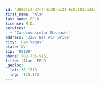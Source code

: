 ```yaml
---
id: 4d086fc3-d7c7-4c38-ac21-8c0cf01aa34a
first_name: 'Alan '
last_name: FELD
license: M.D.
services:
  - 'Cardiovascular Diseases'
address: '3207 Bel Air Drive'
city: 'Las Vegas'
state: NV
zip: '89109'
phone: 702-735-9151
title: 'Alan  FELD'
_geoloc:
  lat: 36.1718
  lng: -115.175
---
```

